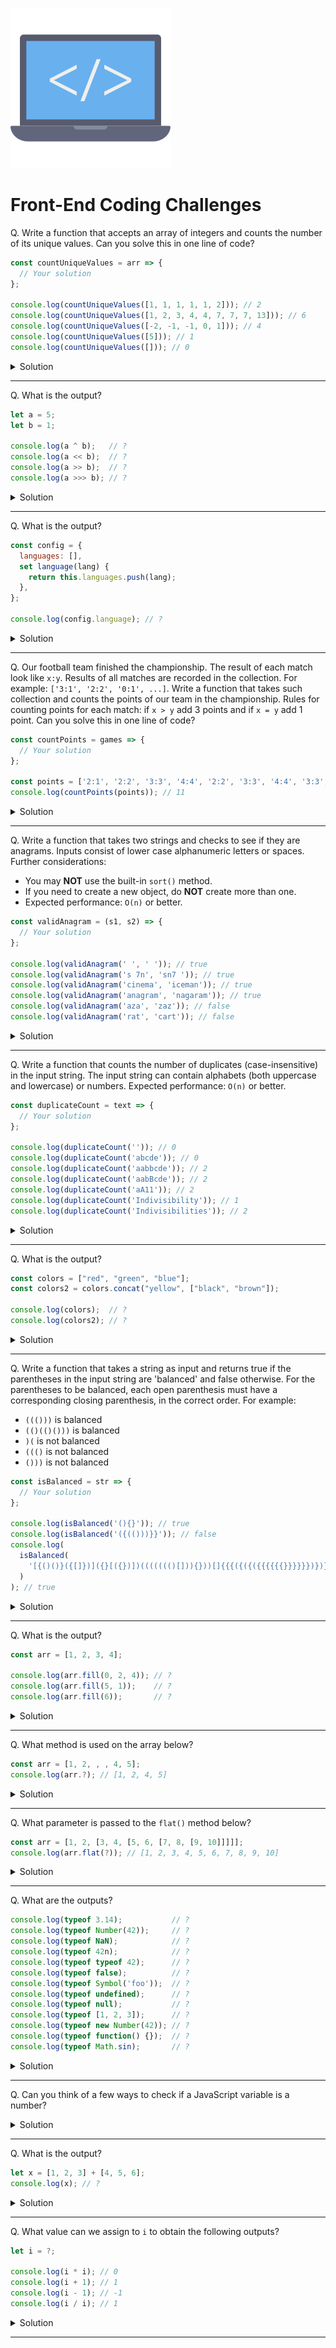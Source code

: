 ![Coding logo](images/logos/logo-coding.png)

# Front-End Coding Challenges

Q. Write a function that accepts an array of integers and counts the number of its unique values. Can you solve this in one line of code?

```js
const countUniqueValues = arr => {
  // Your solution
};

console.log(countUniqueValues([1, 1, 1, 1, 1, 2])); // 2
console.log(countUniqueValues([1, 2, 3, 4, 4, 7, 7, 7, 13])); // 6
console.log(countUniqueValues([-2, -1, -1, 0, 1])); // 4
console.log(countUniqueValues([5])); // 1
console.log(countUniqueValues([])); // 0
```

<details><summary>Solution</summary>

```js
const countUniqueValues = arr => {
  return new Set(arr).size;
};
```

</details>

---

Q. What is the output?

```js
let a = 5;
let b = 1;

console.log(a ^ b);   // ?
console.log(a << b);  // ?
console.log(a >> b);  // ?
console.log(a >>> b); // ?
```

<details><summary>Solution</summary>

```js
let a = 5; // 101
let b = 1; // 001

console.log(a ^ b); // 4 
// XOR operation: 101 ^ 001 = 100 (bin) or 4 (dec)

console.log(a << b); // 10
// Left Shift: 101 << 1 = 1010 (bin) or 10 (dec)

console.log(a >> b); // 2
// Sign Propagating Right Shift: 101 >> 1 = 010 (bin) or 2 (dec)

console.log(a >>> b); // 2
// Zero Fill Right Shift: 101 >>> 1 = 010 (bin) or 2 (dec)
```

</details>

---

Q. What is the output?

```js
const config = {
  languages: [],
  set language(lang) {
    return this.languages.push(lang);
  },
};

console.log(config.language); // ?
```

<details><summary>Solution</summary>

```js
const config = {
  languages: [],
  set language(lang) {
    return this.languages.push(lang);
  },
};

console.log(config.language); // undefined

// The language method is a setter. Setters don't hold an actual value, their purpose is to modify properties. 
// When calling a setter method, undefined gets returned.
```

</details>

---

Q. Our football team finished the championship. The result of each match look like `x:y`. Results of all matches are recorded in the collection. For example: `['3:1', '2:2', '0:1', ...]`. Write a function that takes such collection and counts the points of our team in the championship. Rules for counting points for each match: if `x > y` add 3 points and if `x = y` add 1 point. Can you solve this in one line of code?

```js
const countPoints = games => {
  // Your solution
};

const points = ['2:1', '2:2', '3:3', '4:4', '2:2', '3:3', '4:4', '3:3', '4:4', '2:4'];
console.log(countPoints(points)); // 11
```
<details><summary>Solution</summary>

```js
const countPoints = games => {
  return games.reduce((score, cur) => score + (cur[0] > cur[2] ? 3 : cur[0] === cur[2] ? 1 : 0), 0);
};

const points = ['2:1', '2:2', '3:3', '4:4', '2:2', '3:3', '4:4', '3:3', '4:4', '2:4'];
console.log(countPoints(points)); // 11
```

</details>

---

Q. Write a function that takes two strings and checks to see if they are anagrams. Inputs consist of lower case alphanumeric letters or spaces.
Further considerations:
- You may **NOT** use the built-in `sort()` method.
- If you need to create a new object, do **NOT** create more than one.
- Expected performance: `O(n)` or better.

```js
const validAnagram = (s1, s2) => {
  // Your solution
};

console.log(validAnagram(' ', ' ')); // true
console.log(validAnagram('s 7n', 'sn7 ')); // true
console.log(validAnagram('cinema', 'iceman')); // true
console.log(validAnagram('anagram', 'nagaram')); // true
console.log(validAnagram('aza', 'zaz')); // false
console.log(validAnagram('rat', 'cart')); // false
```

<details><summary>Solution</summary>

```js
const validAnagram = (s1, s2) => {
  if (s1.length !== s2.length) return false;

  const freq = {};

  for (let letter of s1) {
    freq[letter] = (freq[letter] || 0) + 1;
  }

  for (let letter of s2) {
    if (!freq[letter]) {
      return false;
    } else {
      freq[letter]--;
    }
  }

  return true;
};

console.log(validAnagram(' ', ' ')); // true
console.log(validAnagram('s 7n', 'sn7 ')); // true
console.log(validAnagram('cinema', 'iceman')); // true
console.log(validAnagram('anagram', 'nagaram')); // true
console.log(validAnagram('aza', 'zaz')); // false
console.log(validAnagram('rat', 'cart')); // false
```

</details>

---

Q. Write a function that counts the number of duplicates (case-insensitive) in the input string. The input string can contain alphabets (both uppercase and lowercase) or numbers. Expected performance: `O(n)` or better.

```js
const duplicateCount = text => {
  // Your solution
};

console.log(duplicateCount('')); // 0
console.log(duplicateCount('abcde')); // 0
console.log(duplicateCount('aabbcde')); // 2
console.log(duplicateCount('aabBcde')); // 2
console.log(duplicateCount('aA11')); // 2
console.log(duplicateCount('Indivisibility')); // 1
console.log(duplicateCount('Indivisibilities')); // 2
```

<details><summary>Solution</summary>

```js
const duplicateCount = text => {
  const obj = {};
  let count = 0;

  for (let letter of text.toLowerCase()) {
    obj[letter] = (obj[letter] || 0) + 1;
    if (obj[letter] === 2) count++;
  }

  return count;
};

console.log(duplicateCount('')); //  0
console.log(duplicateCount('abcde')); //  0
console.log(duplicateCount('aabbcde')); //  2
console.log(duplicateCount('aabBcde')); //  2
console.log(duplicateCount('aA11')); //  2
console.log(duplicateCount('Indivisibility')); //  1
console.log(duplicateCount('Indivisibilities')); //  2
```

</details>

---

Q. What is the output?

```js
const colors = ["red", "green", "blue"];
const colors2 = colors.concat("yellow", ["black", "brown"]);

console.log(colors);  // ?
console.log(colors2); // ?
```

<details><summary>Solution</summary>

```js
const colors = ["red", "green", "blue"];
const colors2 = colors.concat("yellow", ["black", "brown"]);

console.log(colors);  // ["red", "green","blue"]
console.log(colors2); // ["red", "green", "blue", "yellow", "black", "brown"]

// Reminder:
// concat() does not change the original array.
// concat() flattens the resulting array.
```

</details>

---

Q. Write a function that takes a string as input and returns true if the parentheses in the input string are 'balanced' and false otherwise. For the parentheses to be balanced, each open parenthesis must have a corresponding closing parenthesis, in the correct order. For example:
- `((()))` is balanced
- `(()(()()))` is balanced
- `)(` is not balanced
- `((()` is not balanced
- `()))` is not balanced

```js
const isBalanced = str => {
  // Your solution
};

console.log(isBalanced('(){}')); // true
console.log(isBalanced('({(()))}}')); // false
console.log(
  isBalanced(
    '[{()()}({[]})]({}[({})])((((((()[])){}))[]{{{({({({{{{{{}}}}}})})})}}}))[][][]'
  )
); // true
```

<details><summary>Solution</summary>

```js
const isBalanced = str => {
  const stack = [];

  for (let char of str) {
    if (char === '(' || char === '[' || char === '{') {
      stack.push(char);
    } else if (char === ')') {
      if (stack.pop() !== '(') return false;
    } else if (char === ']') {
      if (stack.pop() !== '[') return false;
    } else if (char === '}') {
      if (stack.pop() !== '{') return false;
    }
  }

  return !stack.length;
};

console.log(isBalanced('(){}')); // true
console.log(isBalanced('({(()))}}')); // false
console.log(
  isBalanced(
    '[{()()}({[]})]({}[({})])((((((()[])){}))[]{{{({({({{{{{{}}}}}})})})}}}))[][][]'
  )
); // true
```

</details>

---

Q. What is the output?

```js
const arr = [1, 2, 3, 4];

console.log(arr.fill(0, 2, 4)); // ?
console.log(arr.fill(5, 1));    // ?
console.log(arr.fill(6));       // ?
```

<details><summary>Solution</summary>

```js
const arr = [1, 2, 3, 4];

console.log(arr.fill(0, 2, 4)); // [1, 2, 0, 0]
console.log(arr.fill(5, 1));    // [1, 5, 5, 5]
console.log(arr.fill(6));       // [6, 6, 6, 6]
```

The array `fill()` method can take three parameters. A value to fill the array with. An optional start index (default is 0), and an optional end index (default is array's length).

```js
arr.fill(value, start(optional), end(optional))
```

`fill()` is a mutator method: it will change the original array and return it, not a copy of it.

</details>

---

Q. What method is used on the array below?

```js
const arr = [1, 2, , , 4, 5];
console.log(arr.?); // [1, 2, 4, 5]
```

<details><summary>Solution</summary>

```js
const arr = [1, 2, , , 4, 5];
console.log(arr.flat()); // [1, 2, 4, 5]
```

The `flat()` method can be used to remove empty slots in an array.

</details>

---

Q. What parameter is passed to the `flat()` method below?

```js
const arr = [1, 2, [3, 4, [5, 6, [7, 8, [9, 10]]]]];
console.log(arr.flat(?)); // [1, 2, 3, 4, 5, 6, 7, 8, 9, 10]
```

<details><summary>Solution</summary>

```js
const arr = [1, 2, [3, 4, [5, 6, [7, 8, [9, 10]]]]];
console.log(arr.flat(Infinity)); // [1, 2, 3, 4, 5, 6, 7, 8, 9, 10]
```

The `flat()` method can receive an optional depth level parameter specifying how deep a nested array structure should be flattened. `Infinity` will flatten all nested arrays.

In this particular example, `arr.flat(4)` would also be a correct answer.

</details>

---

Q. What are the outputs?

```js
console.log(typeof 3.14);           // ?
console.log(typeof Number(42));     // ?
console.log(typeof NaN);            // ?
console.log(typeof 42n);            // ?
console.log(typeof typeof 42);      // ?
console.log(typeof false);          // ?
console.log(typeof Symbol('foo'));  // ?
console.log(typeof undefined);      // ?
console.log(typeof null);           // ?
console.log(typeof [1, 2, 3]);      // ?
console.log(typeof new Number(42)); // ?
console.log(typeof function() {});  // ?
console.log(typeof Math.sin);       // ?
```

<details><summary>Solution</summary>

```js
console.log(typeof 3.14);           // 'number'
console.log(typeof Number(42));     // 'number'
console.log(typeof NaN);            // 'number'
console.log(typeof 42n);            // 'bigint'
console.log(typeof '3.14');         // 'string'
console.log(typeof typeof 42);      // 'string'
console.log(typeof false);          // 'boolean'
console.log(typeof Symbol('foo'));  // 'symbol'
console.log(typeof undefined);      // 'undefined'
console.log(typeof null);           // 'object'
console.log(typeof [1, 2, 3]);      // 'object'
console.log(typeof new Number(42)); // 'object'
console.log(typeof function() {});  // 'function'
console.log(typeof Math.sin);       // 'function'
```

Some observations:

- Currently there are 8 possible return values of the `typeof` operator: number, bigint, string, boolean, symbol, undefined, object, and function.
- While both functions and arrays are considered objects in JavaScripts, `typeof` an array returns object, whereas `typeof` a function returns function.
- `typeof undefined` is undefined, whereas `typeof null` is object. This is a popular interview questions and is often followed up by asking how we can check if something is specifically null since using `typeof` does not seem to help.
- `typeof NaN` is number. So how can we check if a user input is NaN or not? Thankfully JavaScript has a built-in `isNan()` method.

</details>

---

Q. Can you think of a few ways to check if a JavaScript variable is a number?

<details><summary>Solution</summary>

By using `isNaN()`. If `isNaN()` returns false, the value is a number:

```js
console.log(!isNaN('test'));  // false
console.log(!isNaN(1.2));     // true
console.log(!isNaN('1.2'));   // true (if input can be coerced into a number, it is a number)
```

By using `typeof`:

```js
console.log(typeof 123 === 'number');      // true
console.log(typeof 'hello' === 'number');  // false
```

By using the `Number.isInteger()` method (only works for integers):

```js
console.log(Number.isInteger(123));     // true
console.log(Number.isInteger(-123));    // true
console.log(Number.isInteger('123'));   // false
console.log(Number.isInteger('123.5')); // false (doesn't work for floats)
```

</details>

---

Q. What is the output?

```js
let x = [1, 2, 3] + [4, 5, 6];
console.log(x); // ?
```

<details><summary>Solution</summary>

```js
let x = [1, 2, 3] + [4, 5, 6];
console.log(x); // '1,2,34,5,6'
```

Note that `x` is a string not an array.

</details>

---

Q. What value can we assign to `i` to obtain the following outputs?

```js
let i = ?;

console.log(i * i); // 0
console.log(i + 1); // 1
console.log(i - 1); // -1
console.log(i / i); // 1
```

<details><summary>Solution</summary>

```js
let i = Number.MIN_VALUE;

console.log(i * i); // 0
console.log(i + 1); // 1
console.log(i - 1); // -1
console.log(i / i); // 1
```

The `Number.MIN_VALUE` property represents the smallest positive numeric value representable in JavaScript. You can think of it as the closest possible value to 0 (but not 0).

</details>

---
